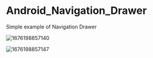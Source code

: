 # Android_Navigation_Drawer
Simple example of Navigation Drawer

![1676198857140](https://user-images.githubusercontent.com/63772343/228218849-b13161a7-d553-4b07-aa0b-a7e74a342639.jpg)

![1676198857147](https://user-images.githubusercontent.com/63772343/228218903-a8d68148-08d6-4e9c-87ff-cd244048679f.jpg)
